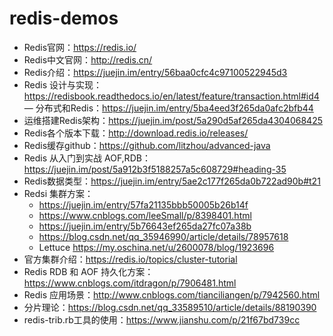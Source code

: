 # redis-demos
- Redis官网：https://redis.io/
- Redis中文官网：http://redis.cn/  
- Redis介绍：https://juejin.im/entry/56baa0cfc4c97100522945d3
- Redis 设计与实现：https://redisbook.readthedocs.io/en/latest/feature/transaction.html#id4
— 分布式和Redis：https://juejin.im/entry/5ba4eed3f265da0afc2bfb44
- 运维搭建Redis架构：https://juejin.im/post/5a290d5af265da4304068425
- Redis各个版本下载：http://download.redis.io/releases/
- Redis缓存github：https://github.com/litzhou/advanced-java
- Redis 从入门到实战 AOF,RDB： https://juejin.im/post/5a912b3f5188257a5c608729#heading-35
- Redis数据类型：https://juejin.im/entry/5ae2c177f265da0b722ad90b#t21
- Redsi 集群方案：
    - https://juejin.im/entry/57fa21135bbb50005b26b14f
    - https://www.cnblogs.com/leeSmall/p/8398401.html
    - https://juejin.im/entry/5b76643ef265da27fc07a38b
    - https://blog.csdn.net/qq_35946990/article/details/78957618
    - Lettuce https://my.oschina.net/u/2600078/blog/1923696
- 官方集群介绍：https://redis.io/topics/cluster-tutorial
- Redis RDB 和 AOF 持久化方案：https://www.cnblogs.com/itdragon/p/7906481.html
- Redis 应用场景：http://www.cnblogs.com/tianciliangen/p/7942560.html
- 分片理论：https://blog.csdn.net/qq_33589510/article/details/88190390
- redis-trib.rb工具的使用：https://www.jianshu.com/p/21f67bd739cc